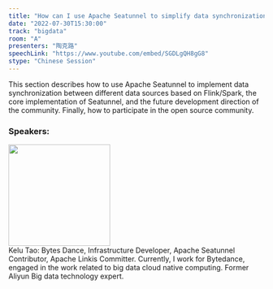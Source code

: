 ```yaml
---
title: "How can I use Apache Seatunnel to simplify data synchronization"
date: "2022-07-30T15:30:00"
track: "bigdata"
room: "A"
presenters: "陶克路"
speechLink: "https://www.youtube.com/embed/SGDLgQH8gG8"
stype: "Chinese Session"
---
```

This section describes how to use Apache Seatunnel to implement data synchronization between different data sources based on Flink/Spark, the core implementation of Seatunnel, and the future development direction of the community. Finally, how to participate in the open source community.
 ### Speakers: 
 <img src="images/speaker/1180.png" width="200" /><br>Kelu Tao: Bytes Dance, Infrastructure Developer, Apache Seatunnel Contributor, Apache Linkis Committer. Currently, I work for Bytedance, engaged in the work related to big data cloud native computing. Former Aliyun Big data technology expert.

 